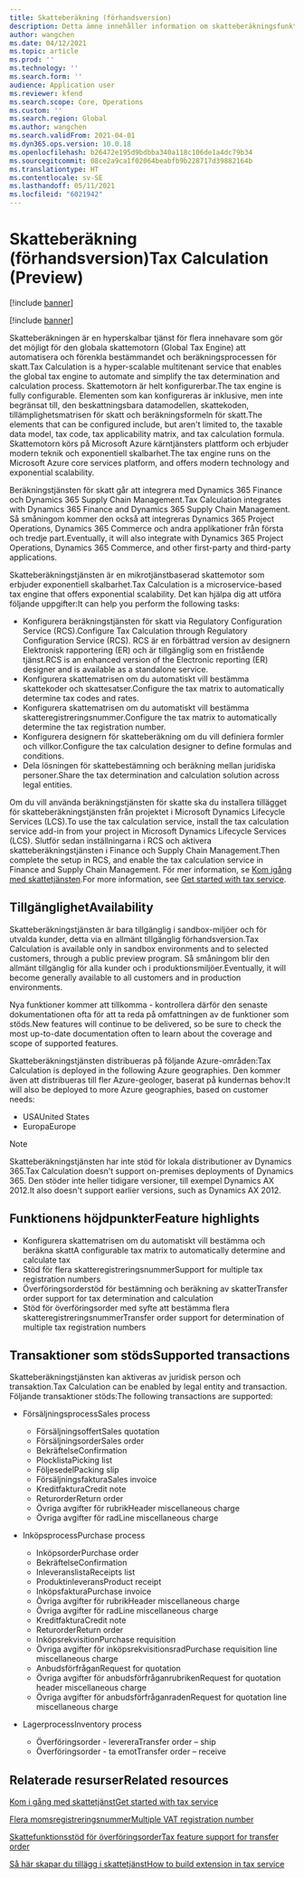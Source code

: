 ```yaml
---
title: Skatteberäkning (förhandsversion)
description: Detta ämne innehåller information om skatteberäkningsfunktionens övergripande omfattning och funktioner.
author: wangchen
ms.date: 04/12/2021
ms.topic: article
ms.prod: ''
ms.technology: ''
ms.search.form: ''
audience: Application user
ms.reviewer: kfend
ms.search.scope: Core, Operations
ms.custom: ''
ms.search.region: Global
ms.author: wangchen
ms.search.validFrom: 2021-04-01
ms.dyn365.ops.version: 10.0.18
ms.openlocfilehash: b26472e195d9bdbba340a118c106de1a4dc79b34
ms.sourcegitcommit: 08ce2a9ca1f02064beabfb9b228717d39882164b
ms.translationtype: HT
ms.contentlocale: sv-SE
ms.lasthandoff: 05/11/2021
ms.locfileid: "6021942"
---
```

# <a name="tax-calculation-preview"></a><span data-ttu-id="bc23a-103">Skatteberäkning (förhandsversion)</span><span class="sxs-lookup"><span data-stu-id="bc23a-103">Tax Calculation (Preview)</span></span>

[!include [banner](../includes/banner.md)]

[!include [banner](../includes/preview-banner.md)]

<span data-ttu-id="bc23a-104">Skatteberäkningen är en hyperskalbar tjänst för flera innehavare som gör det möjligt för den globala skattemotorn (Global Tax Engine) att automatisera och förenkla bestämmandet och beräkningsprocessen för skatt.</span><span class="sxs-lookup"><span data-stu-id="bc23a-104">Tax Calculation is a hyper-scalable multitenant service that enables the global tax engine to automate and simplify the tax determination and calculation process.</span></span> <span data-ttu-id="bc23a-105">Skattemotorn är helt konfigurerbar.</span><span class="sxs-lookup"><span data-stu-id="bc23a-105">The tax engine is fully configurable.</span></span> <span data-ttu-id="bc23a-106">Elementen som kan konfigureras är inklusive, men inte begränsat till, den beskattningsbara datamodellen, skattekoden, tillämplighetsmatrisen för skatt och beräkningsformeln för skatt.</span><span class="sxs-lookup"><span data-stu-id="bc23a-106">The elements that can be configured include, but aren't limited to, the taxable data model, tax code, tax applicability matrix, and tax calculation formula.</span></span> <span data-ttu-id="bc23a-107">Skattemotorn körs på Microsoft Azure kärntjänsters plattform och erbjuder modern teknik och exponentiell skalbarhet.</span><span class="sxs-lookup"><span data-stu-id="bc23a-107">The tax engine runs on the Microsoft Azure core services platform, and offers modern technology and exponential scalability.</span></span>

<span data-ttu-id="bc23a-108">Beräkningstjänsten för skatt går att integrera med Dynamics 365 Finance och Dynamics 365 Supply Chain Management.</span><span class="sxs-lookup"><span data-stu-id="bc23a-108">Tax Calculation integrates with Dynamics 365 Finance and Dynamics 365 Supply Chain Management.</span></span> <span data-ttu-id="bc23a-109">Så småningom kommer den också att integreras Dynamics 365 Project Operations, Dynamics 365 Commerce och andra applikationer från första och tredje part.</span><span class="sxs-lookup"><span data-stu-id="bc23a-109">Eventually, it will also integrate with Dynamics 365 Project Operations, Dynamics 365 Commerce, and other first-party and third-party applications.</span></span>

<span data-ttu-id="bc23a-110">Skatteberäkningstjänsten är en mikrotjänstbaserad skattemotor som erbjuder exponentiell skalbarhet.</span><span class="sxs-lookup"><span data-stu-id="bc23a-110">Tax Calculation is a microservice-based tax engine that offers exponential scalability.</span></span> <span data-ttu-id="bc23a-111">Det kan hjälpa dig att utföra följande uppgifter:</span><span class="sxs-lookup"><span data-stu-id="bc23a-111">It can help you perform the following tasks:</span></span>

- <span data-ttu-id="bc23a-112">Konfigurera beräkningstjänsten för skatt via Regulatory Configuration Service (RCS).</span><span class="sxs-lookup"><span data-stu-id="bc23a-112">Configure Tax Calculation through Regulatory Configuration Service (RCS).</span></span> <span data-ttu-id="bc23a-113">RCS är en förbättrad version av designern Elektronisk rapportering (ER) och är tillgänglig som en fristående tjänst.</span><span class="sxs-lookup"><span data-stu-id="bc23a-113">RCS is an enhanced version of the Electronic reporting (ER) designer and is available as a standalone service.</span></span>
- <span data-ttu-id="bc23a-114">Konfigurera skattematrisen om du automatiskt vill bestämma skattekoder och skattesatser.</span><span class="sxs-lookup"><span data-stu-id="bc23a-114">Configure the tax matrix to automatically determine tax codes and rates.</span></span>
- <span data-ttu-id="bc23a-115">Konfigurera skattematrisen om du automatiskt vill bestämma skatteregistreringsnummer.</span><span class="sxs-lookup"><span data-stu-id="bc23a-115">Configure the tax matrix to automatically determine the tax registration number.</span></span>
- <span data-ttu-id="bc23a-116">Konfigurera designern för skatteberäkning om du vill definiera formler och villkor.</span><span class="sxs-lookup"><span data-stu-id="bc23a-116">Configure the tax calculation designer to define formulas and conditions.</span></span>
- <span data-ttu-id="bc23a-117">Dela lösningen för skattebestämning och beräkning mellan juridiska personer.</span><span class="sxs-lookup"><span data-stu-id="bc23a-117">Share the tax determination and calculation solution across legal entities.</span></span>

<span data-ttu-id="bc23a-118">Om du vill använda beräkningstjänsten för skatte ska du installera tillägget för skatteberäkningstjänsten från projektet i Microsoft Dynamics Lifecycle Services (LCS).</span><span class="sxs-lookup"><span data-stu-id="bc23a-118">To use the tax calculation service, install the tax calculation service add-in from your project in Microsoft Dynamics Lifecycle Services (LCS).</span></span> <span data-ttu-id="bc23a-119">Slutför sedan inställningarna i RCS och aktivera skatteberäkningstjänsten i Finance och Supply Chain Management.</span><span class="sxs-lookup"><span data-stu-id="bc23a-119">Then complete the setup in RCS, and enable the tax calculation service in Finance and Supply Chain Management.</span></span> <span data-ttu-id="bc23a-120">För mer information, se [Kom igång med skattetjänsten](./global-get-started-with-tax-calculation-service.md).</span><span class="sxs-lookup"><span data-stu-id="bc23a-120">For more information, see [Get started with tax service](./global-get-started-with-tax-calculation-service.md).</span></span>

## <a name="availability"></a><span data-ttu-id="bc23a-121">Tillgänglighet</span><span class="sxs-lookup"><span data-stu-id="bc23a-121">Availability</span></span>

<span data-ttu-id="bc23a-122">Skatteberäkningstjänsten är bara tillgänglig i sandbox-miljöer och för utvalda kunder, detta via en allmänt tillgänglig förhandsversion.</span><span class="sxs-lookup"><span data-stu-id="bc23a-122">Tax Calculation is available only in sandbox environments and to selected customers, through a public preview program.</span></span> <span data-ttu-id="bc23a-123">Så småningom blir den allmänt tillgänglig för alla kunder och i produktionsmiljöer.</span><span class="sxs-lookup"><span data-stu-id="bc23a-123">Eventually, it will become generally available to all customers and in production environments.</span></span>

<span data-ttu-id="bc23a-124">Nya funktioner kommer att tillkomma - kontrollera därför den senaste dokumentationen ofta för att ta reda på omfattningen av de funktioner som stöds.</span><span class="sxs-lookup"><span data-stu-id="bc23a-124">New features will continue to be delivered, so be sure to check the most up-to-date documentation often to learn about the coverage and scope of supported features.</span></span>

<span data-ttu-id="bc23a-125">Skatteberäkningstjänsten distribueras på följande Azure-områden:</span><span class="sxs-lookup"><span data-stu-id="bc23a-125">Tax Calculation is deployed in the following Azure geographies.</span></span> <span data-ttu-id="bc23a-126">Den kommer även att distribueras till fler Azure-geologer, baserat på kundernas behov:</span><span class="sxs-lookup"><span data-stu-id="bc23a-126">It will also be deployed to more Azure geographies, based on customer needs:</span></span>

- <span data-ttu-id="bc23a-127">USA</span><span class="sxs-lookup"><span data-stu-id="bc23a-127">United States</span></span>
- <span data-ttu-id="bc23a-128">Europa</span><span class="sxs-lookup"><span data-stu-id="bc23a-128">Europe</span></span>

> [!NOTE]
> <span data-ttu-id="bc23a-129">Skatteberäkningstjänsten har inte stöd för lokala distributioner av Dynamics 365.</span><span class="sxs-lookup"><span data-stu-id="bc23a-129">Tax Calculation doesn't support on-premises deployments of Dynamics 365.</span></span> <span data-ttu-id="bc23a-130">Den stöder inte heller tidigare versioner, till exempel Dynamics AX 2012.</span><span class="sxs-lookup"><span data-stu-id="bc23a-130">It also doesn't support earlier versions, such as Dynamics AX 2012.</span></span>

## <a name="feature-highlights"></a><span data-ttu-id="bc23a-131">Funktionens höjdpunkter</span><span class="sxs-lookup"><span data-stu-id="bc23a-131">Feature highlights</span></span>

- <span data-ttu-id="bc23a-132">Konfigurera skattematrisen om du automatiskt vill bestämma och beräkna skatt</span><span class="sxs-lookup"><span data-stu-id="bc23a-132">A configurable tax matrix to automatically determine and calculate tax</span></span>
- <span data-ttu-id="bc23a-133">Stöd för flera skatteregistreringsnummer</span><span class="sxs-lookup"><span data-stu-id="bc23a-133">Support for multiple tax registration numbers</span></span>
- <span data-ttu-id="bc23a-134">Överföringsorderstöd för bestämning och beräkning av skatter</span><span class="sxs-lookup"><span data-stu-id="bc23a-134">Transfer order support for tax determination and calculation</span></span>
- <span data-ttu-id="bc23a-135">Stöd för överföringsorder med syfte att bestämma flera skatteregistreringsnummer</span><span class="sxs-lookup"><span data-stu-id="bc23a-135">Transfer order support for determination of multiple tax registration numbers</span></span>

## <a name="supported-transactions"></a><span data-ttu-id="bc23a-136">Transaktioner som stöds</span><span class="sxs-lookup"><span data-stu-id="bc23a-136">Supported transactions</span></span>

<span data-ttu-id="bc23a-137">Skatteberäkningstjänsten kan aktiveras av juridisk person och transaktion.</span><span class="sxs-lookup"><span data-stu-id="bc23a-137">Tax Calculation can be enabled by legal entity and transaction.</span></span> <span data-ttu-id="bc23a-138">Följande transaktioner stöds:</span><span class="sxs-lookup"><span data-stu-id="bc23a-138">The following transactions are supported:</span></span>

- <span data-ttu-id="bc23a-139">Försäljningsprocess</span><span class="sxs-lookup"><span data-stu-id="bc23a-139">Sales process</span></span>

    - <span data-ttu-id="bc23a-140">Försäljningsoffert</span><span class="sxs-lookup"><span data-stu-id="bc23a-140">Sales quotation</span></span>
    - <span data-ttu-id="bc23a-141">Försäljningsorder</span><span class="sxs-lookup"><span data-stu-id="bc23a-141">Sales order</span></span>
    - <span data-ttu-id="bc23a-142">Bekräftelse</span><span class="sxs-lookup"><span data-stu-id="bc23a-142">Confirmation</span></span>
    - <span data-ttu-id="bc23a-143">Plocklista</span><span class="sxs-lookup"><span data-stu-id="bc23a-143">Picking list</span></span>
    - <span data-ttu-id="bc23a-144">Följesedel</span><span class="sxs-lookup"><span data-stu-id="bc23a-144">Packing slip</span></span>
    - <span data-ttu-id="bc23a-145">Försäljningsfaktura</span><span class="sxs-lookup"><span data-stu-id="bc23a-145">Sales invoice</span></span>
    - <span data-ttu-id="bc23a-146">Kreditfaktura</span><span class="sxs-lookup"><span data-stu-id="bc23a-146">Credit note</span></span>
    - <span data-ttu-id="bc23a-147">Returorder</span><span class="sxs-lookup"><span data-stu-id="bc23a-147">Return order</span></span>
    - <span data-ttu-id="bc23a-148">Övriga avgifter för rubrik</span><span class="sxs-lookup"><span data-stu-id="bc23a-148">Header miscellaneous charge</span></span>
    - <span data-ttu-id="bc23a-149">Övriga avgifter för rad</span><span class="sxs-lookup"><span data-stu-id="bc23a-149">Line miscellaneous charge</span></span>

- <span data-ttu-id="bc23a-150">Inköpsprocess</span><span class="sxs-lookup"><span data-stu-id="bc23a-150">Purchase process</span></span>

    - <span data-ttu-id="bc23a-151">Inköpsorder</span><span class="sxs-lookup"><span data-stu-id="bc23a-151">Purchase order</span></span>
    - <span data-ttu-id="bc23a-152">Bekräftelse</span><span class="sxs-lookup"><span data-stu-id="bc23a-152">Confirmation</span></span>
    - <span data-ttu-id="bc23a-153">Inleveranslista</span><span class="sxs-lookup"><span data-stu-id="bc23a-153">Receipts list</span></span>
    - <span data-ttu-id="bc23a-154">Produktinleverans</span><span class="sxs-lookup"><span data-stu-id="bc23a-154">Product receipt</span></span>
    - <span data-ttu-id="bc23a-155">Inköpsfaktura</span><span class="sxs-lookup"><span data-stu-id="bc23a-155">Purchase invoice</span></span>
    - <span data-ttu-id="bc23a-156">Övriga avgifter för rubrik</span><span class="sxs-lookup"><span data-stu-id="bc23a-156">Header miscellaneous charge</span></span>
    - <span data-ttu-id="bc23a-157">Övriga avgifter för rad</span><span class="sxs-lookup"><span data-stu-id="bc23a-157">Line miscellaneous charge</span></span>
    - <span data-ttu-id="bc23a-158">Kreditfaktura</span><span class="sxs-lookup"><span data-stu-id="bc23a-158">Credit note</span></span>
    - <span data-ttu-id="bc23a-159">Returorder</span><span class="sxs-lookup"><span data-stu-id="bc23a-159">Return order</span></span>
    - <span data-ttu-id="bc23a-160">Inköpsrekvisition</span><span class="sxs-lookup"><span data-stu-id="bc23a-160">Purchase requisition</span></span>
    - <span data-ttu-id="bc23a-161">Övriga avgifter för inköpsrekvisitionsrad</span><span class="sxs-lookup"><span data-stu-id="bc23a-161">Purchase requisition line miscellaneous charge</span></span>
    - <span data-ttu-id="bc23a-162">Anbudsförfrågan</span><span class="sxs-lookup"><span data-stu-id="bc23a-162">Request for quotation</span></span>
    - <span data-ttu-id="bc23a-163">Övriga avgifter för anbudsförfråganrubriken</span><span class="sxs-lookup"><span data-stu-id="bc23a-163">Request for quotation header miscellaneous charge</span></span>
    - <span data-ttu-id="bc23a-164">Övriga avgifter för anbudsförfråganraden</span><span class="sxs-lookup"><span data-stu-id="bc23a-164">Request for quotation line miscellaneous charge</span></span>

- <span data-ttu-id="bc23a-165">Lagerprocess</span><span class="sxs-lookup"><span data-stu-id="bc23a-165">Inventory process</span></span>

    - <span data-ttu-id="bc23a-166">Överföringsorder - leverera</span><span class="sxs-lookup"><span data-stu-id="bc23a-166">Transfer order – ship</span></span>
    - <span data-ttu-id="bc23a-167">Överföringsorder - ta emot</span><span class="sxs-lookup"><span data-stu-id="bc23a-167">Transfer order – receive</span></span>

## <a name="related-resources"></a><span data-ttu-id="bc23a-168">Relaterade resurser</span><span class="sxs-lookup"><span data-stu-id="bc23a-168">Related resources</span></span>

[<span data-ttu-id="bc23a-169">Kom i gång med skattetjänst</span><span class="sxs-lookup"><span data-stu-id="bc23a-169">Get started with tax service</span></span>](./global-get-started-with-tax-calculation-service.md)

[<span data-ttu-id="bc23a-170">Flera momsregistreringsnummer</span><span class="sxs-lookup"><span data-stu-id="bc23a-170">Multiple VAT registration number</span></span>](./emea-multiple-vat-registration-numbers.md)

[<span data-ttu-id="bc23a-171">Skattefunktionsstöd för överföringsorder</span><span class="sxs-lookup"><span data-stu-id="bc23a-171">Tax feature support for transfer order</span></span>](./tasks/tax-feature-support-for-transfer-order.md)

[<span data-ttu-id="bc23a-172">Så här skapar du tillägg i skattetjänst</span><span class="sxs-lookup"><span data-stu-id="bc23a-172">How to build extension in tax service</span></span>](./tax-service-add-data-fields-tax-integration-by-extension.md)